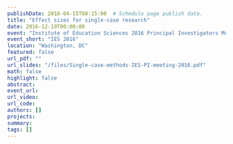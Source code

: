 ```yaml
---
publishDate: 2018-04-15T08:15:00  # Schedule page publish date.
title: "Effect sizes for single-case research"
date: 2016-12-19T00:00:00
event: "Institute of Education Sciences 2016 Principal Investigators Meeting"
event_short: "IES 2016"
location: "Washington, DC"
featured: false
url_pdf: ""
url_slides: "/files/Single-case-methods-IES-PI-meeting-2016.pdf"
math: false
highlight: false
abstract: 
event_url: 
url_video: 
url_code: 
authors: []
projects: 
summary: 
tags: []
---
```


